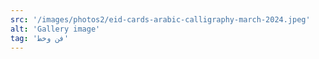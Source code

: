 ```yaml
---
src: '/images/photos2/eid-cards-arabic-calligraphy-march-2024.jpeg'
alt: 'Gallery image'
tag: 'فن وخط'
---
```

